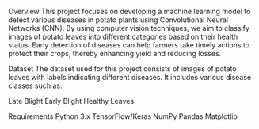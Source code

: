 Overview
This project focuses on developing a machine learning model to detect various diseases in potato plants using Convolutional Neural Networks (CNN). By using computer vision techniques, we aim to classify images of potato leaves into different categories based on their health status. Early detection of diseases can help farmers take timely actions to protect their crops, thereby enhancing yield and reducing losses.

Dataset
The dataset used for this project consists of images of potato leaves with labels indicating different diseases. It includes various disease classes such as:

Late Blight
Early Blight
Healthy Leaves


Requirements
Python 3.x
TensorFlow/Keras
NumPy
Pandas
Matplotlib
